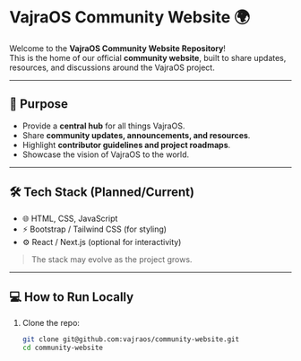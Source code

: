 # VajraOS Community Website 🌍

Welcome to the **VajraOS Community Website Repository**!  
This is the home of our official **community website**, built to share updates, resources, and discussions around the VajraOS project.  

---

## 🎯 Purpose
- Provide a **central hub** for all things VajraOS.  
- Share **community updates, announcements, and resources**.  
- Highlight **contributor guidelines and project roadmaps**.  
- Showcase the vision of VajraOS to the world.  

---

## 🛠️ Tech Stack (Planned/Current)
- 🌐 HTML, CSS, JavaScript  
- ⚡ Bootstrap / Tailwind CSS (for styling)  
- ⚙️ React / Next.js (optional for interactivity)  

> The stack may evolve as the project grows.  

---

## 💻 How to Run Locally
1. Clone the repo:  
   ```bash
   git clone git@github.com:vajraos/community-website.git
   cd community-website
